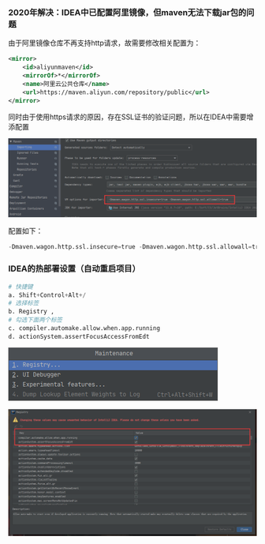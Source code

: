 ### 2020年解决：IDEA中已配置阿里镜像，但maven无法下载jar包的问题

由于阿里镜像仓库不再支持http请求，故需要修改相关配置为：

```xml
<mirror>
    <id>aliyunmaven</id>
    <mirrorOf>*</mirrorOf>
    <name>阿里云公共仓库</name>
    <url>https://maven.aliyun.com/repository/public</url>
</mirror>
```

同时由于使用https请求的原因，存在SSL证书的验证问题，所以在IDEA中需要增添配置

![maven-importing](.\static\picture\maven-importing.png)

配置如下：

```python
-Dmaven.wagon.http.ssl.insecure=true -Dmaven.wagon.http.ssl.allowall=true
```





### IDEA的热部署设置（自动重启项目）

```python
# 快捷键
a. Shift+Control+Alt+/ 
# 选择标签
b. Registry , 
# 勾选下面两个标签
c. compiler.automake.allow.when.app.running  
d. actionSystem.assertFocusAccessFromEdt
```

![registry](.\static\picture\registry.png)



![registry00](.\static\picture\registry00.png)













[^说明]: 部分资料来源于网络

